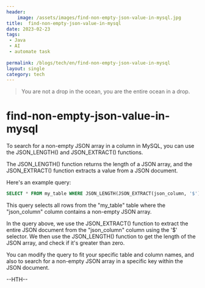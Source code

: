 ```yaml
---
header:
    image: /assets/images/find-non-empty-json-value-in-mysql.jpg
title:  find-non-empty-json-value-in-mysql
date: 2023-02-23
tags:
 - Java
 - AI
 - automate task
 
permalink: /blogs/tech/en/find-non-empty-json-value-in-mysql
layout: single
category: tech
---
```


> You are not a drop in the ocean, you are the entire ocean in a drop.

# find-non-empty-json-value-in-mysql

To search for a non-empty JSON array in a column in MySQL, you can use the JSON_LENGTH() and JSON_EXTRACT() functions.

The JSON_LENGTH() function returns the length of a JSON array, and the JSON_EXTRACT() function extracts a value from a JSON document.

Here's an example query:

```sql
SELECT * FROM my_table WHERE JSON_LENGTH(JSON_EXTRACT(json_column, '$')) > 0;

```
This query selects all rows from the "my_table" table where the "json_column" column contains a non-empty JSON array.

In the query above, we use the JSON_EXTRACT() function to extract the entire JSON document from the "json_column" column using the '$' selector. We then use the JSON_LENGTH() function to get the length of the JSON array, and check if it's greater than zero.

You can modify the query to fit your specific table and column names, and also to search for a non-empty JSON array in a specific key within the JSON document.

--HTH--



